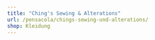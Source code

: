 ```yaml
---
title: "Ching's Sewing & Alterations"
url: /pensacola/chings-sewing-und-alterations/
shop: Kleidung
---
```

